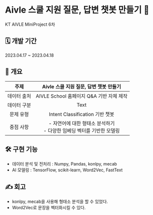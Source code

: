 # Aivle 스쿨 지원 질문, 답변 챗봇 만들기 🤖

KT AIVLE MiniProject 6차

## **🗓 개발 기간**

2023.04.17 ~ 2023.04.18

## **📑 개요**
|주제|Aivle 스쿨 지원 질문, 답변 챗봇 만들기|
|:---:|:---:|
|데이터 출처|AIVLE School 홈페이지 Q&A 기반 자체 제작|
|데이터 구분|Text|
|문제 유형|Intent Classification 기반 챗봇|
|중점 사항|- 자연어에 대한 형태소 분석하기 <br> - 다양한 임베딩 벡터를 기반한 모델링|

## **🛠 구현 기능**
- 데이터 분석 및 전처리 : Numpy, Pandas, konlpy, mecab
- AI 모델링 : TensorFlow, scikit-learn, Word2Vec, FastText

## **✍ 회고**
- konlpy, mecab을 사용해 형태소 분석을 할 수 있었다.
- Word2Vec로 문장을 벡터화시킬 수 있다.
